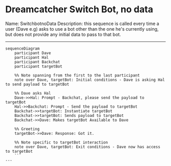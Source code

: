 # Dreamcatcher Switch Bot, no data

Name: SwitchbotnoData
Description: this sequence is called every time a user (Dave e.g) asks to use a bot other than the one he's currently using, but does not provide any initial data to pass to that bot.

---
```mermaid
sequenceDiagram
    participant Dave
    participant Hal
    participant Backchat
    participant targetBot

    %% Note spanning from the first to the last participant
    note over Dave, targetBot: Initial conditions - Dave is asking Hal to send payload to targetBot

    %% Dave asks Hal
    Dave->>Hal: Prompt - Backchat, please send the payload to targetBot
    Hal->>Backchat: Prompt - Send the payload to targetBot
    Backchat->>targetBot: Instantiate targetBot
    Backchat->>targetBot: Sends payload to targetBot
    Backchat->>Dave: Makes targetBot Available to Dave

    %% Greeting
    targetBot->>Dave: Response: Got it.

    %% Note specific to targetBot interaction
    note over Dave, targetBot: Exit conditions - Dave now has access to targetBot
    ```
---